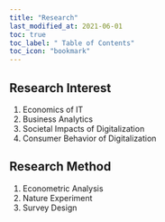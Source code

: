```yaml
---
title: "Research"
last_modified_at: 2021-06-01
toc: true
toc_label: " Table of Contents"
toc_icon: "bookmark"
---
```


## Research Interest
1. Economics of IT
2. Business Analytics
3. Societal Impacts of Digitalization
4. Consumer Behavior of Digitalization

## Research Method
1. Econometric Analysis
2. Nature Experiment
3. Survey Design
